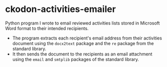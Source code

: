 # ckodon-activities-emailer
Python program I wrote to email reviewed activities lists stored in Microsoft Word format to their intended recipients.  
 - The program extracts each recipient's email address from their activities document using the `docx2text` package and the `re` package from the standard library.
 - It then sends the document to the recipients as an email attachment using the `email` and `smtplib` packages of the standard library.